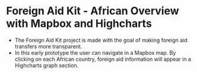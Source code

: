 # Foreign Aid Kit - African Overview with Mapbox and Highcharts

* The Foreign Aid Kit project is made with the goal of making foreign aid transfers more transparent.
* In this early prototype the user can navigate in a Mapbox map. By clicking on each African country, foreign aid information will appear in a Highcharts graph section.